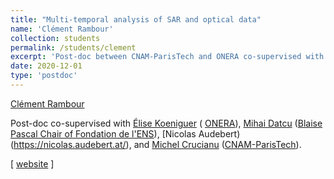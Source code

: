 ```yaml
---
title: "Multi-temporal analysis of SAR and optical data"
name: 'Clément Rambour'
collection: students
permalink: /students/clement
excerpt: 'Post-doc between CNAM-ParisTech and ONERA co-supervised with [Élise Koeniguer](https://www.onera.fr/fr/staff/elise-colin-koeniguer), [Nicolas Audebert)(https://nicolas.audebert.at/), [Michel Crucianu](http://cedric.cnam.fr/~crucianm/) and Mihai Datcu'
date: 2020-12-01
type: 'postdoc'
---
```


[Clément Rambour](http://cedric.cnam.fr/~rambourc/)

Post-doc co-supervised with [Élise Koeniguer](https://www.onera.fr/fr/staff/elise-colin-koeniguer) ( [ONERA](https://www.onera.fr/en)), [Mihai Datcu](https://www.dlr.de/eoc/en/desktopdefault.aspx/tabid-12787/19944_read-21293/) ([Blaise Pascal Chair of Fondation de l'ENS](http://www.chaires-blaise-pascal.ens.fr/?lang=en)), [Nicolas Audebert)(https://nicolas.audebert.at/), and [Michel Crucianu](http://cedric.cnam.fr/~crucianm/) ([CNAM-ParisTech](http://www.cnam.fr)).

\[ [website](http://cedric.cnam.fr/~rambourc/) \]


